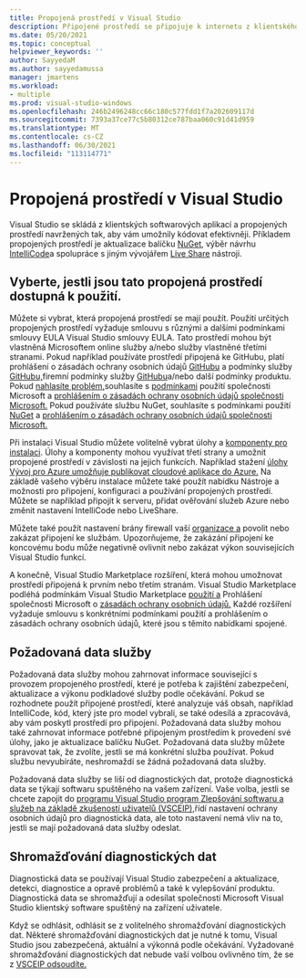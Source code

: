 ```yaml
---
title: Propojená prostředí v Visual Studio
description: Připojené prostředí se připojuje k internetu z klientského počítače a poskytuje službu zákazníkovi.
ms.date: 05/20/2021
ms.topic: conceptual
helpviewer_keywords: ''
author: SayyedaM
ms.author: sayyedamussa
manager: jmartens
ms.workload:
- multiple
ms.prod: visual-studio-windows
ms.openlocfilehash: 246b2496248cc66c180c577fdd1f7a202609117d
ms.sourcegitcommit: 7393a37ce77c5b80312ce787baa060c91d41d959
ms.translationtype: MT
ms.contentlocale: cs-CZ
ms.lasthandoff: 06/30/2021
ms.locfileid: "113114771"
---
```

# <a name="connected-experiences-in-visual-studio"></a>**Propojená prostředí v Visual Studio** #

Visual Studio se skládá z klientských softwarových aplikací a propojených prostředí navržených tak, aby vám umožnily kódovat efektivněji. Příkladem propojených prostředí je aktualizace balíčku [NuGet,](/nuget/consume-packages/install-use-packages-visual-studio) výběr návrhu [IntelliCode](/visualstudio/intellicode/overview)a spolupráce s jiným vývojářem [Live Share](/visualstudio/liveshare/quickstart/share) nástroji. 

## <a name="choose-whether-these-connected-experiences-are-available-to-use"></a>Vyberte, jestli jsou tato propojená prostředí dostupná k použití. ##

Můžete si vybrat, která propojená prostředí se mají použít. Použití určitých propojených prostředí vyžaduje smlouvu s různými a dalšími podmínkami smlouvy EULA Visual Studio smlouvy EULA. Tato prostředí mohou být vlastněná Microsoftem online služby a/nebo služby vlastněné třetími stranami. Pokud například používáte prostředí připojená ke GitHubu, platí prohlášení o zásadách ochrany osobních údajů [](https://docs.github.com/github/site-policy/github-additional-product-terms) [GitHubu](https://docs.github.com/github/site-policy/github-privacy-statement) a podmínky služby [GitHubu,](https://docs.github.com/github/site-policy/github-terms-of-service)firemní podmínky služby [GitHubu](https://docs.github.com/github/site-policy/github-corporate-terms-of-service)a/nebo další podmínky produktu. Pokud [nahlasíte problém,](/visualstudio/ide/how-to-report-a-problem-with-visual-studio)souhlasíte s [podmínkami](https://www.microsoft.com/legal/terms-of-use) použití společnosti Microsoft a [prohlášením o zásadách ochrany osobních údajů společnosti Microsoft.](https://privacy.microsoft.com/en-us/privacystatement) Pokud používáte službu NuGet, souhlasíte s podmínkami použití [NuGet](https://www.nuget.org/policies/Terms) a [prohlášením o zásadách ochrany osobních údajů společnosti Microsoft.](https://privacy.microsoft.com/en-us/privacystatement) 

Při instalaci Visual Studio můžete volitelně vybrat úlohy a [komponenty pro instalaci](/visualstudio/install/install-visual-studio). Úlohy a komponenty mohou využívat třetí strany a umožnit propojené prostředí v závislosti na jejich funkcích. Například stažení [úlohy Vývoj pro Azure umožňuje publikovat cloudové aplikace do Azure.](https://visualstudio.microsoft.com/vs/features/azure/) Na základě vašeho výběru instalace můžete také použít nabídku Nástroje a možnosti pro připojení, konfiguraci a používání propojených prostředí. Můžete se například připojit k serveru, přidat ověřování služeb Azure nebo změnit nastavení IntelliCode nebo LiveShare.  

Můžete také použít nastavení brány firewall vaší [organizace a](/visualstudio/install/install-and-use-visual-studio-behind-a-firewall-or-proxy-server) povolit nebo zakázat připojení ke službám. Upozorňujeme, že zakázání připojení ke koncovému bodu může negativně ovlivnit nebo zakázat výkon souvisejících Visual Studio funkcí. 

A konečně, Visual Studio Marketplace rozšíření, která mohou umožnovat prostředí připojená k prvním nebo třetím stranám. Visual Studio Marketplace podléhá podmínkám Visual Studio Marketplace [použití a](https://cdn.vsassets.io/v/M146_20190123.39/_content/Microsoft-Visual-Studio-Marketplace-Terms-of-Use.pdf) Prohlášení společnosti Microsoft o [zásadách ochrany osobních údajů.](https://privacy.microsoft.com/en-us/privacystatement) Každé rozšíření vyžaduje smlouvu s konkrétními podmínkami použití a prohlášením o zásadách ochrany osobních údajů, které jsou s těmito nabídkami spojené.  


## <a name="required-service-data"></a>Požadovaná data služby ##

Požadovaná data služby mohou zahrnovat informace související s provozem propojeného prostředí, které je potřeba k zajištění zabezpečení, aktualizace a výkonu podkladové služby podle očekávání. Pokud se rozhodnete použít připojené prostředí, které analyzuje váš obsah, například IntelliCode, kód, který jste pro model vybrali, se také odesílá a zpracovává, aby vám poskytl prostředí pro připojení. Požadovaná data služby mohou také zahrnovat informace potřebné připojeným prostředím k provedení své úlohy, jako je aktualizace balíčku NuGet. Požadovaná data služby můžete spravovat tak, že zvolíte, jestli se má konkrétní služba používat. Pokud službu nevyubíráte, neshromaždí se žádná požadovaná data služby. 

Požadovaná data služby se liší od diagnostických dat, protože diagnostická data se týkají softwaru spuštěného na vašem zařízení. Vaše volba, jestli se chcete zapojit do [programu Visual Studio program Zlepšování softwaru a služeb na základě zkušeností uživatelů (VSCEIP),](/visualstudio/ide/visual-studio-experience-improvement-program)řídí nastavení ochrany osobních údajů pro diagnostická data, ale toto nastavení nemá vliv na to, jestli se mají požadovaná data služby odeslat. 

## <a name="diagnostic-data-collection"></a>Shromažďování diagnostických dat ##

Diagnostická data se používají Visual Studio zabezpečení a aktualizace, detekci, diagnostice a opravě problémů a také k vylepšování produktu. Diagnostická data se shromažďují a odesílat společnosti Microsoft Visual Studio klientský software spuštěný na zařízení uživatele.

Když se odhlásit, odhlásit se z volitelného shromažďování diagnostických dat. Některé shromažďování diagnostických dat je nutné k tomu, Visual Studio jsou zabezpečená, aktuální a výkonná podle očekávání. Vyžadované shromažďování diagnostických dat nebude vaší volbou ovlivněno tím, že se z [VSCEIP odsoudíte.](/visualstudio/ide/visual-studio-experience-improvement-program) 
